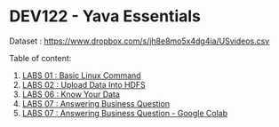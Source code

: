 # DEV122 - Yava Essentials

Dataset :
https://www.dropbox.com/s/jh8e8mo5x4dg4ia/USvideos.csv

Table of content:
1. [LABS 01 : Basic Linux Command](https://www.zepl.com/viewer/github/project303/DEV122---Yava-Essentials-/blob/master/YAVA%20Essentials_LABS%2001_%20Basic%20Linux%20Command.json)
2. [LABS 02 : Upload Data Into HDFS](https://www.zepl.com/viewer/github/project303/DEV122---Yava-Essentials-/blob/master/YAVA%20Essentials_LABS%2002_%20Upload%20Data%20Into%20HDFS.json)
1. [LABS 06 : Know Your Data](https://www.zepl.com/viewer/github/project303/DEV122---Yava-Essentials-/blob/master/YAVA%20Essentials_LABS%2006_%20Know%20Your%20Data.json) 
2. [LABS 07 : Answering Business Question](https://www.zepl.com/viewer/github/project303/DEV122---Yava-Essentials-/blob/master/YAVA%20Essentials_LABS%2007_%20Answering%20Business%20Question.json) 
2. [LABS 07 : Answering Business Question - Google Colab](https://github.com/project303/DEV122---Yava-Essentials-/blob/master/YAVA%20Essentials_LABS%2007_%20Answering%20Business%20Question.ipynb) 
